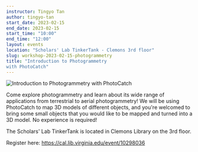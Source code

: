 ```yaml
---
instructor: Tingyo Tan
author: tingyo-tan
start_date: 2023-02-15
end_date: 2023-02-15
start_time: "10:00"
end_time: "12:00"
layout: events
location: "Scholars' Lab TinkerTank - Clemons 3rd floor"
slug: workshop-2023-02-15-photogrammetry
title: "Introduction to Photogrammetry 
with PhotoCatch"
---
```


![Introduction to Photogrammetry 
with PhotoCatch](/assets/post-media/workshops/photo-catch.png)

Come explore photogrammetry and learn about its wide range of 
applications from terrestrial to aerial photogrammetry! We will be using 
PhotoCatch to map 3D models of different objects, and you're 
welcomed to bring some small objects that you would like to be mapped 
and turned into a 3D model. No experience is required! 

The Scholars' Lab TinkerTank is located in Clemons Library on the 3rd floor.

Register here: [https://cal.lib.virginia.edu/event/10298036 ](https://cal.lib.virginia.edu/event/10298036)
